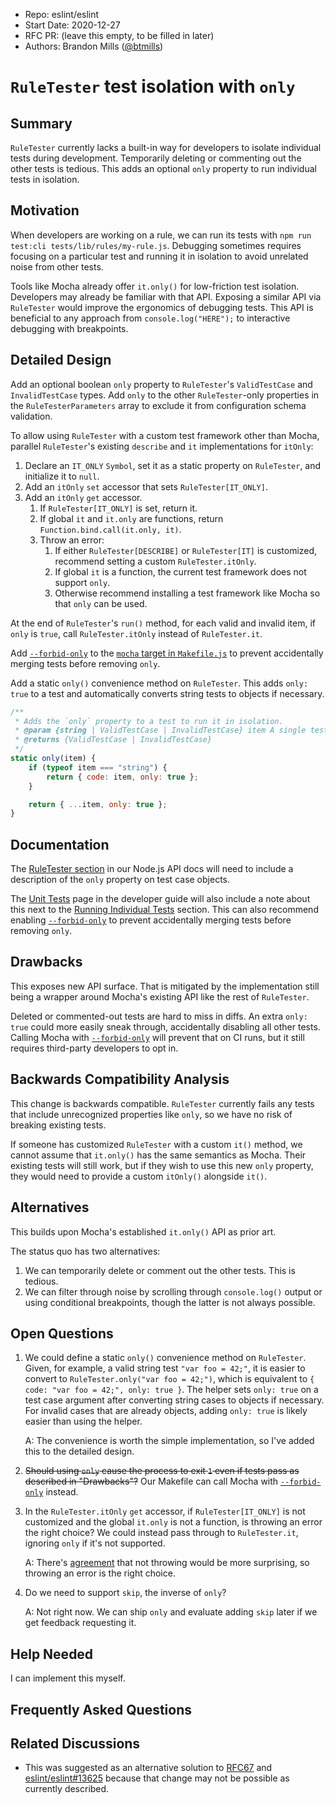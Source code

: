 - Repo: eslint/eslint
- Start Date: 2020-12-27
- RFC PR: (leave this empty, to be filled in later)
- Authors: Brandon Mills ([@btmills](https://github.com/btmills))

# `RuleTester` test isolation with `only`

## Summary

<!-- One-paragraph explanation of the feature. -->

`RuleTester` currently lacks a built-in way for developers to isolate individual tests during development.
Temporarily deleting or commenting out the other tests is tedious.
This adds an optional `only` property to run individual tests in isolation.

## Motivation

<!-- Why are we doing this? What uses does it support? What is the expected
outcome? -->

When developers are working on a rule, we can run its tests with `npm run test:cli tests/lib/rules/my-rule.js`.
Debugging sometimes requires focusing on a particular test and running it in isolation to avoid unrelated noise from other tests.

Tools like Mocha already offer `it.only()` for low-friction test isolation.
Developers may already be familiar with that API.
Exposing a similar API via `RuleTester` would improve the ergonomics of debugging tests.
This API is beneficial to any approach from `console.log("HERE");` to interactive debugging with breakpoints.

## Detailed Design

<!--
   This is the bulk of the RFC.

   Explain the design with enough detail that someone familiar with ESLint
   can implement it by reading this document. Please get into specifics
   of your approach, corners, and examples of how the change will be
   used. Be sure to define any new terms in this section.
-->

Add an optional boolean `only` property to `RuleTester`'s `ValidTestCase` and `InvalidTestCase` types.
Add `only` to the other `RuleTester`-only properties in the `RuleTesterParameters` array to exclude it from configuration schema validation.

To allow using `RuleTester` with a custom test framework other than Mocha, parallel `RuleTester`'s existing `describe` and `it` implementations for `itOnly`:

1. Declare an `IT_ONLY` `Symbol`, set it as a static property on `RuleTester`, and initialize it to `null`.
1. Add an `itOnly` `set` accessor that sets `RuleTester[IT_ONLY]`.
1. Add an `itOnly` `get` accessor.
   1. If `RuleTester[IT_ONLY]` is set, return it.
   2. If global `it` and `it.only` are functions, return `Function.bind.call(it.only, it)`.
   3. Throw an error:
      1. If either `RuleTester[DESCRIBE]` or `RuleTester[IT]` is customized, recommend setting a custom `RuleTester.itOnly`.
      2. If global `it` is a function, the current test framework does not support `only`.
      3. Otherwise recommend installing a test framework like Mocha so that `only` can be used.

At the end of `RuleTester`'s `run()` method, for each valid and invalid item, if `only` is `true`, call `RuleTester.itOnly` instead of `RuleTester.it`.

Add [`--forbid-only`](https://mochajs.org/#-forbid-only) to the [`mocha` target in `Makefile.js`](https://github.com/eslint/eslint/blob/cc4871369645c3409dc56ded7a555af8a9f63d51/Makefile.js#L548) to prevent accidentally merging tests before removing `only`.

Add a static `only()` convenience method on `RuleTester`.
This adds `only: true` to a test and automatically converts string tests to objects if necessary.

```js
/**
 * Adds the `only` property to a test to run it in isolation.
 * @param {string | ValidTestCase | InvalidTestCase} item A single test to run by itself.
 * @returns {ValidTestCase | InvalidTestCase}
 */
static only(item) {
    if (typeof item === "string") {
        return { code: item, only: true };
    }

    return { ...item, only: true };
}
```

## Documentation

<!--
    How will this RFC be documented? Does it need a formal announcement
    on the ESLint blog to explain the motivation?
-->

The [RuleTester section](https://eslint.org/docs/developer-guide/nodejs-api#ruletester) in our Node.js API docs will need to include a description of the `only` property on test case objects.

The [Unit Tests](https://eslint.org/docs/developer-guide/unit-tests) page in the developer guide will also include a note about this next to the [Running Individual Tests](https://eslint.org/docs/developer-guide/unit-tests#running-individual-tests) section.
This can also recommend enabling [`--forbid-only`](https://mochajs.org/#-forbid-only) to prevent accidentally merging tests before removing `only`.

## Drawbacks

<!--
    Why should we *not* do this? Consider why adding this into ESLint
    might not benefit the project or the community. Attempt to think 
    about any opposing viewpoints that reviewers might bring up. 

    Any change has potential downsides, including increased maintenance
    burden, incompatibility with other tools, breaking existing user
    experience, etc. Try to identify as many potential problems with
    implementing this RFC as possible.
-->

This exposes new API surface.
That is mitigated by the implementation still being a wrapper around Mocha's existing API like the rest of `RuleTester`.

Deleted or commented-out tests are hard to miss in diffs.
An extra `only: true` could more easily sneak through, accidentally disabling all other tests.
Calling Mocha with [`--forbid-only`](https://mochajs.org/#-forbid-only) will prevent that on CI runs, but it still requires third-party developers to opt in.

## Backwards Compatibility Analysis

<!--
    How does this change affect existing ESLint users? Will any behavior
    change for them? If so, how are you going to minimize the disruption
    to existing users?
-->

This change is backwards compatible.
`RuleTester` currently fails any tests that include unrecognized properties like `only`, so we have no risk of breaking existing tests.

If someone has customized `RuleTester` with a custom `it()` method, we cannot assume that `it.only()` has the same semantics as Mocha.
Their existing tests will still work, but if they wish to use this new `only` property, they would need to provide a custom `itOnly()` alongside `it()`.

## Alternatives

<!--
    What other designs did you consider? Why did you decide against those?

    This section should also include prior art, such as whether similar
    projects have already implemented a similar feature.
-->

This builds upon Mocha's established `it.only()` API as prior art.

The status quo has two alternatives:

1. We can temporarily delete or comment out the other tests. This is tedious.
1. We can filter through noise by scrolling through `console.log()` output or using conditional breakpoints, though the latter is not always possible.

## Open Questions

<!--
    This section is optional, but is suggested for a first draft.

    What parts of this proposal are you unclear about? What do you
    need to know before you can finalize this RFC?

    List the questions that you'd like reviewers to focus on. When
    you've received the answers and updated the design to reflect them, 
    you can remove this section.
-->

1. We could define a static `only()` convenience method on `RuleTester`.
Given, for example, a valid string test `"var foo = 42;"`, it is easier to convert to `RuleTester.only("var foo = 42;")`, which is equivalent to `{ code: "var foo = 42;", only: true }`.
The helper sets `only: true` on a test case argument after converting string cases to objects if necessary.
For invalid cases that are already objects, adding `only: true` is likely easier than using the helper.

    A: The convenience is worth the simple implementation, so I've added this to the detailed design.

1. ~~Should using `only` cause the process to exit `1` even if tests pass as described in "Drawbacks"?~~
Our Makefile can call Mocha with [`--forbid-only`](https://mochajs.org/#-forbid-only) instead.
3. In the `RuleTester.itOnly` `get` accessor, if `RuleTester[IT_ONLY]` is not customized and the global `it.only` is not a function, is throwing an error the right choice?
We could instead pass through to `RuleTester.it`, ignoring `only` if it's not supported.

    A: There's [agreement](https://github.com/eslint/rfcs/pull/73#discussion_r557789067) that not throwing would be more surprising, so throwing an error is the right choice.

1. Do we need to support `skip`, the inverse of `only`?

    A: Not right now.
    We can ship `only` and evaluate adding `skip` later if we get feedback requesting it.

## Help Needed

<!--
    This section is optional.

    Are you able to implement this RFC on your own? If not, what kind
    of help would you need from the team?
-->

I can implement this myself.

## Frequently Asked Questions

<!--
    This section is optional but suggested.

    Try to anticipate points of clarification that might be needed by
    the people reviewing this RFC. Include those questions and answers
    in this section.
-->

## Related Discussions

<!--
    This section is optional but suggested.

    If there is an issue, pull request, or other URL that provides useful
    context for this proposal, please include those links here.
-->

- This was suggested as an alternative solution to [RFC67](https://github.com/eslint/rfcs/pull/67) and [eslint/eslint#13625](https://github.com/eslint/eslint/issues/13625) because that change may not be possible as currently described.

